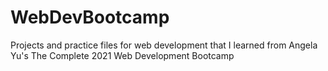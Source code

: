# WebDevBootcamp
Projects and practice files for web development that I learned from Angela Yu's The Complete 2021 Web Development Bootcamp
